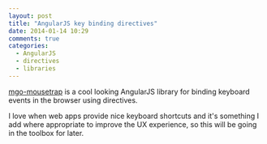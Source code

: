 ```yaml
---
layout: post
title: "AngularJS key binding directives"
date: 2014-01-14 10:29
comments: true
categories:
  - AngularJS
  - directives
  - libraries
---
```


[mgo-mousetrap](https://github.com/mgonto/mgo-mousetrap) is a cool
looking AngularJS library for binding keyboard events in the
browser using directives.

I love when web apps provide nice keyboard shortcuts and it's something
I add where appropriate to improve the UX experience, so this will be
going in the toolbox for later.
